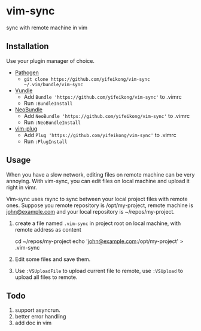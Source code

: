 # vim-sync

sync with remote machine in vim

## Installation

Use your plugin manager of choice.

- [Pathogen](https://github.com/tpope/vim-pathogen)
  - `git clone https://github.com/yifeikong/vim-sync ~/.vim/bundle/vim-sync`
- [Vundle](https://github.com/gmarik/vundle)
  - Add `Bundle 'https://github.com/yifeikong/vim-sync'` to .vimrc
  - Run `:BundleInstall`
- [NeoBundle](https://github.com/Shougo/neobundle.vim)
  - Add `NeoBundle 'https://github.com/yifeikong/vim-sync'` to .vimrc
  - Run `:NeoBundleInstall`
- [vim-plug](https://github.com/junegunn/vim-plug)
  - Add `Plug 'https://github.com/yifeikong/vim-sync'` to .vimrc
  - Run `:PlugInstall`

## Usage

When you have a slow network, editing files on remote machine can be very
annoying. With vim-sync, you can edit files on local machine and upload it right in vimr.

Vim-sync uses rsync to sync between your local project files with remote ones.
Suppose you remote repository is /opt/my-project, remote machine is
john@example.com and your local repository is ~/repos/my-project.

1. create a file named `.vim-sync` in project root on local machine, with remote address as
   content

     cd ~/repos/my-project
     echo 'john@example.com:/opt/my-project' > .vim-sync

2. Edit some files and save them.
3. Use `:VSUploadFile` to upload current file to remote, use `:VSUpload` to
   upload all files to remote.

## Todo

1. support asyncrun.
2. better error handling
3. add doc in vim
